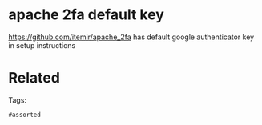 # apache 2fa default key
https://github.com/itemir/apache_2fa
has default google authenticator key in setup instructions

# Related


Tags:

    #assorted

